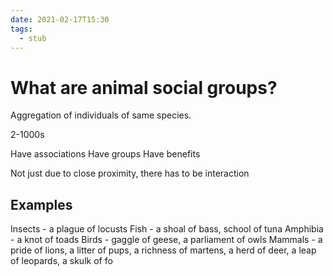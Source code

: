 ```yaml
---
date: 2021-02-17T15:30
tags: 
  - stub
---
```


# What are animal social groups?

Aggregation of individuals of same species.

2-1000s

Have associations
Have groups
Have benefits

Not just due to close proximity, there has to be interaction

## Examples

Insects - a plague of locusts
Fish - a shoal of bass, school of tuna
Amphibia - a knot of toads 
Birds - gaggle of geese, a parliament of owls
Mammals - a pride of lions,  a litter of pups, 
a richness of martens, a herd of deer, 
a leap of leopards, a skulk of fo

